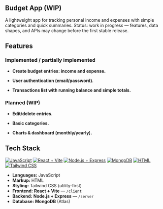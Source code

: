 ## Budget App (WIP)

A lightweight app for tracking personal income and expenses with simple categories and quick summaries.
Status: work in progress — features, data shapes, and APIs may change before the first stable release.

## Features

### Implemented / partially implemented

- **Create budget entries: income and expense.**

- **User authentication (email/password).**

- **Transactions list with running balance and simple totals.**

### Planned (WIP)

- **Edit/delete entries.**

- **Basic categories.**

- **Charts & dashboard (monthly/yearly).**

## Tech Stack

[![JavaScript](https://img.shields.io/badge/Language-JavaScript-informational)](#)
[![React + Vite](https://img.shields.io/badge/Frontend-React%20%2B%20Vite-blue)](#)
[![Node.js + Express](https://img.shields.io/badge/Backend-Node.js%20%2B%20Express-green)](#)
[![MongoDB](https://img.shields.io/badge/Database-MongoDB-brightgreen)](#)
[![HTML](https://img.shields.io/badge/Markup-HTML-orange?logo=html5)](#)
[![Tailwind CSS](https://img.shields.io/badge/Styling-Tailwind%20CSS-38B2AC?logo=tailwindcss&logoColor=white)](#)

- **Languages:** JavaScript
- **Markup:** HTML
- **Styling:** Tailwind CSS (utility-first)
- **Frontend:** **React + Vite** — `/client`
- **Backend:** **Node.js + Express** — `/server`
- **Database:** **MongoDB** (Atlas)


